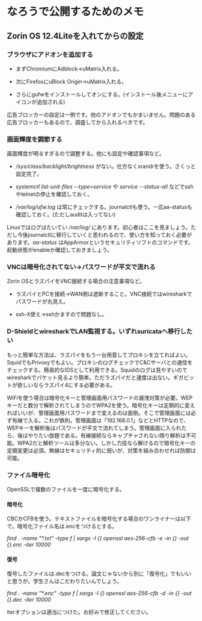 # なろうで公開するためのメモ

## Zorin OS 12.4Liteを入れてからの設定

### ブラウザにアドオンを追加する

- まずChromiumにAdblock→uMatrix入れる。

- 次にFirefoxにuBlock Origin→uMatrix入れる。

- さらにgufwをインストールしてオンにする。(インストール後メニューにアイコンが追加される)

広告ブロッカーの設定は一例です。他のアドオンでもかまいません。問題のある広告ブロッカーもあるので、調査してから入れるべきです。

### 画面輝度を調節する

画面輝度が明るすぎるので調整する。他にも設定や確認事項など。

- */sys/class/backlight/brightness* がない。仕方なくxrandrを使う。さくっと設定完了。

- *systemctl list-unit-files --type=service* や *service --status-all* などでsshやtelnetの停止を確認しておく。

- */var/log/ufw.log* は常にチェックする。journalctlも使う。一応aa-statusも確認しておく。(ただしauditは入ってない)

Linuxではログはたいてい */var/log/* にあります。初心者はここを見ましょう。ただし今後journalctlに移行していくと思われるので、使い方を知っておく必要があります。*aa-status* はAppArmorというセキュリティソフトのコマンドです。起動状態がenableか確認しておきましょう。

### VNCは暗号化されてない→パスワードが平文で流れる

Zorin OSとラズパイをVNC接続する場合の注意事項など。

- ラズパイとPCを接続→WAN側は遮断すること。VNC接続ではwiresharkでパスワードが丸見え。

- ssh-X使え→sshかますので問題なし。

### D-ShieldとwiresharkでLAN監視する。いずれsuricataへ移行したい

もっと簡単な方法は、ラズパイをもう一台用意してプロキシを立てればよい。SquidでもPrivoxyでもよい。プロキシのログチェックでC&Cサーバとの通信をチェックする。簡易的なIDSとして利用できる。Squidのログは見やすいのでwiresharkでパケット見るより簡単。ただラズパイだと速度は出ない。ギガビットが欲しいならラズパイ4にする必要がある。

WiFiを使う場合は暗号化キーと管理画面用パスワードの漏洩対策が必要。WEPキーだと数分で解析されてしまうのでWPA2を使う。暗号化キーは定期的に変えればいいが、管理画面用パスワードまで変えるのは面倒。そこで管理画面には必ず有線で入る。これが鉄則。管理画面は「192.168.0.1」などとHTTPなので、WEPキーを解析後はパスワードが平文で流れてしまう。管理画面に入られたら、後はやりたい放題である。有線接続ならキャプチャされない限り解析は不可能。WPA2だと解析ツールは多分ない。しかし力技なら解けるので暗号化キーの定期変更は必須。無線はセキュリティ的に弱いが、対策を組み合わせれば防御は可能。

### ファイル暗号化

OpenSSLで複数のファイルを一度に暗号化する。

#### 暗号化　

CBCかCFBを使う。テキストファイルを暗号化する場合のワンライナーは以下で。暗号化ファイル名は.encをつけるとする。

*find . -name "\*.txt" -type f | xargs -I {} openssl aes-256-cfb -e -in {} -out {}.enc -iter 10000*

#### 復号

復号したファイルは.decをつける。論文じゃないから別に「復号化」でもいいと思うが。学生さんはこだわりたいんでしょう。

*find . -name "\*.enc" -type f | xargs -I {} openssl aes-256-cfb -d -in {} -out {}.dec -iter 10000*

iterオプションは適当につけた。お好みで修正してください。

